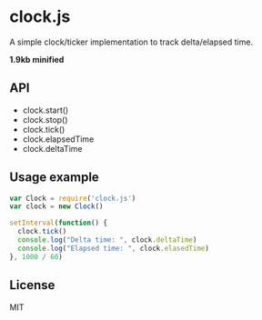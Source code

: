 clock.js
===

A simple clock/ticker implementation to track delta/elapsed time.

**1.9kb minified**

API
---

- clock.start()
- clock.stop()
- clock.tick()
- clock.elapsedTime
- clock.deltaTime

Usage example
---

```javascript
var Clock = require('clock.js')
var clock = new Clock()

setInterval(function() {
  clock.tick()
  console.log("Delta time: ", clock.deltaTime)
  console.log("Elapsed time: ", clock.elasedTime)
}, 1000 / 60)
```

License
---

MIT

